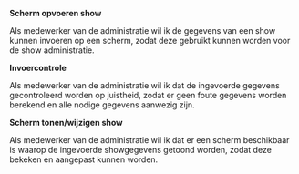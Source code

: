 **Scherm opvoeren show**

Als medewerker van de administratie wil ik de gegevens van een show kunnen invoeren op een scherm, zodat deze gebruikt kunnen worden voor de show administratie.

**Invoercontrole**

Als medewerker van de administratie wil ik dat de ingevoerde gegevens gecontroleerd worden op juistheid, zodat er geen foute gegevens worden berekend en alle nodige gegevens aanwezig zijn.

**Scherm tonen/wijzigen show**

Als medewerker van de administratie wil ik dat er een scherm beschikbaar is waarop de ingevoerde showgegevens getoond worden, zodat deze bekeken en aangepast kunnen worden.


